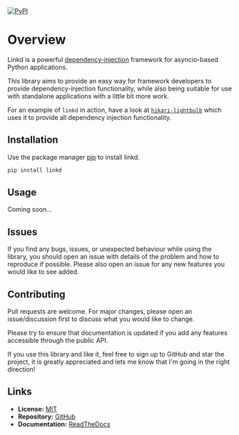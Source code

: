 [![PyPI](https://img.shields.io/pypi/v/linkd)](https://pypi.org/project/linkd)

# Overview
Linkd is a powerful [dependency-injection](https://en.wikipedia.org/wiki/Dependency_injection) framework for
asyncio-based Python applications.

This library aims to provide an easy way for framework developers to provide dependency-injection functionality,
while also being suitable for use with standalone applications with a little bit more work.

For an example of `linkd` in action, have a look at [`hikari-lightbulb`](https://github.com/tandemdude/hikari-lightbulb) which
uses it to provide all dependency injection functionality.

## Installation
Use the package manager [pip](https://pip.pypa.io/en/stable/) to install linkd.

```bash
pip install linkd
```

## Usage

Coming soon...

## Issues
If you find any bugs, issues, or unexpected behaviour while using the library,
you should open an issue with details of the problem and how to reproduce if possible.
Please also open an issue for any new features you would like to see added.

## Contributing
Pull requests are welcome. For major changes, please open an issue/discussion first to discuss what you would like to change.

Please try to ensure that documentation is updated if you add any features accessible through the public API.

If you use this library and like it, feel free to sign up to GitHub and star the project,
it is greatly appreciated and lets me know that I'm going in the right direction!

## Links
- **License:** [MIT](https://choosealicense.com/licenses/mit/)
- **Repository:** [GitHub](https://github.com/tandemdude/linkd)
- **Documentation:** [ReadTheDocs](https://linkd.readthedocs.io/en/latest/)
